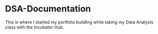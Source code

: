 # DSA-Documentation
This is where I started my portfolio building while taking my Data Analysis class with the Incubator Hub.
